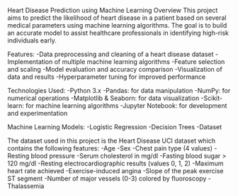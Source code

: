 Heart Disease Prediction using Machine Learning
Overview
This project aims to predict the likelihood of heart disease in a patient based on several medical parameters using machine learning algorithms.
The goal is to build an accurate model to assist healthcare professionals in identifying high-risk individuals early.

Features:
-Data preprocessing and cleaning of a heart disease dataset
-Implementation of multiple machine learning algorithms
-Feature selection and scaling
-Model evaluation and accuracy comparison
-Visualization of data and results
-Hyperparameter tuning for improved performance

Technologies Used:
-Python 3.x
-Pandas: for data manipulation
-NumPy: for numerical operations
-Matplotlib & Seaborn: for data visualization
-Scikit-learn: for machine learning algorithms
-Jupyter Notebook: for development and experimentation

Machine Learning Models:
-Logistic Regression
-Decision Trees
-Dataset

The dataset used in this project is the Heart Disease UCI dataset which contains the following features:
-Age
-Sex
-Chest pain type (4 values)
-Resting blood pressure
-Serum cholesterol in mg/dl
-Fasting blood sugar > 120 mg/dl
-Resting electrocardiographic results (values 0, 1, 2)
-Maximum heart rate achieved
-Exercise-induced angina
-Slope of the peak exercise ST segment
-Number of major vessels (0-3) colored by fluoroscopy
-Thalassemia
